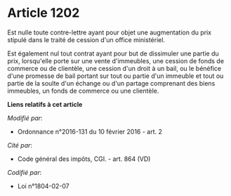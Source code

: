# Article 1202

Est nulle toute contre-lettre ayant pour objet une augmentation du prix stipulé dans le traité de cession d'un office
ministériel. 

Est également nul tout contrat ayant pour but de dissimuler une partie du prix, lorsqu'elle porte sur une vente d'immeubles,
une cession de fonds de commerce ou de clientèle, une cession d'un droit à un bail, ou le bénéfice d'une promesse de bail
portant sur tout ou partie d'un immeuble et tout ou partie de la soulte d'un échange ou d'un partage comprenant des biens
immeubles, un fonds de commerce ou une clientèle.

**Liens relatifs à cet article**

_Modifié par_:

  - Ordonnance n°2016-131 du 10 février 2016 - art. 2

_Cité par_:

  - Code général des impôts, CGI. - art. 864 (VD)

_Codifié par_:

  - Loi n°1804-02-07
